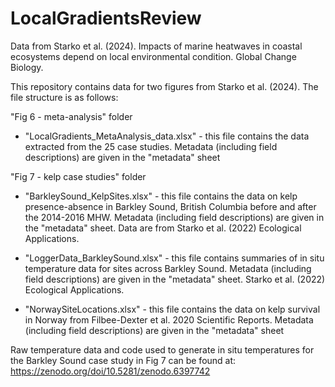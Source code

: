 # LocalGradientsReview
Data from Starko et al. (2024). Impacts of marine heatwaves in coastal ecosystems depend on local environmental condition. Global Change Biology.

This repository contains data for two figures from Starko et al. (2024). The file structure is as follows:

"Fig 6 - meta-analysis" folder
  - "LocalGradients_MetaAnalysis_data.xlsx" - this file contains the data extracted from the 25 case studies. Metadata (including field descriptions) are given in the "metadata" sheet

"Fig 7 - kelp case studies" folder
  - "BarkleySound_KelpSites.xlsx" - this file contains the data on kelp presence-absence in Barkley Sound, British Columbia before and after the 2014-2016 MHW. Metadata (including field descriptions) are given in the "metadata" sheet. Data are from Starko et al. (2022) Ecological Applications.
    
  - "LoggerData_BarkleySound.xlsx" - this file contains summaries of in situ temperature data for sites across Barkley Sound. Metadata (including field descriptions) are given in the "metadata" sheet. Starko et al. (2022) Ecological Applications.
    
  - "NorwaySiteLocations.xlsx" - this file contains the data on kelp survival in Norway from Filbee-Dexter et al. 2020 Scientific Reports. Metadata (including field descriptions) are given in the "metadata" sheet

Raw temperature data and code used to generate in situ temperatures for the Barkley Sound case study in Fig 7 can be found at:
https://zenodo.org/doi/10.5281/zenodo.6397742

